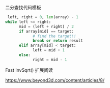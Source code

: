 二分查找代码模板

```python
 left, right = 0, len(array) - 1
while left <= right:
	  mid = (left + right) / 2
	  if array[mid] == target:
		    # find the target!!
		    break or return result
	  elif array[mid] < target:
		    left = mid + 1
	  else:
		    right = mid - 1
```

Fast InvSqrt() 扩展阅读

https://www.beyond3d.com/content/articles/8/
